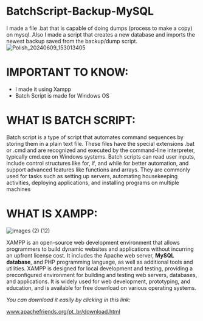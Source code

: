 # BatchScript-Backup-MySQL
I made a file .bat that is capable of doing dumps (process to make a copy) on mysql. Also I made a script that creates a new database and imports the newest backup saved from the backup/dump script. 
![Polish_20240609_153013405](https://github.com/Arthur-byte-code/Batcscript-Backup-MySQL/assets/152222113/08c907c6-534c-43f3-9346-d885160b0de6)

# IMPORTANT TO KNOW:
 - I made it using Xampp
 - Batch Script is made for Windows OS

# WHAT IS BATCH SCRIPT:

Batch script is a type of script that automates command sequences by storing them in a plain text file. These files have the special extensions .bat or .cmd and are recognized and executed by the command-line interpreter, typically cmd.exe on Windows systems. Batch scripts can read user inputs, include control structures like for, if, and while for better automation, and support advanced features like functions and arrays. They are commonly used for tasks such as setting up servers, automating housekeeping activities, deploying applications, and installing programs on multiple machines

# WHAT IS XAMPP:
![images (2) (12)](https://github.com/Arthur-byte-code/Batcscript-Backup-MySQL/assets/152222113/dd23aaf3-210e-436f-99d6-cd21c1dc8d19)

XAMPP is an open-source web development environment that allows programmers to build dynamic websites and applications without incurring an upfront license cost. It includes the Apache web server, **MySQL database**, and PHP programming language, as well as additional tools and utilities. XAMPP is designed for local development and testing, providing a preconfigured environment for building and testing web servers, databases, and applications. It is widely used for web development, prototyping, and education, and is available for free download on various operating systems.

*You can download it easily by clicking in this link:*


www.apachefriends.org/pt_br/download.html

